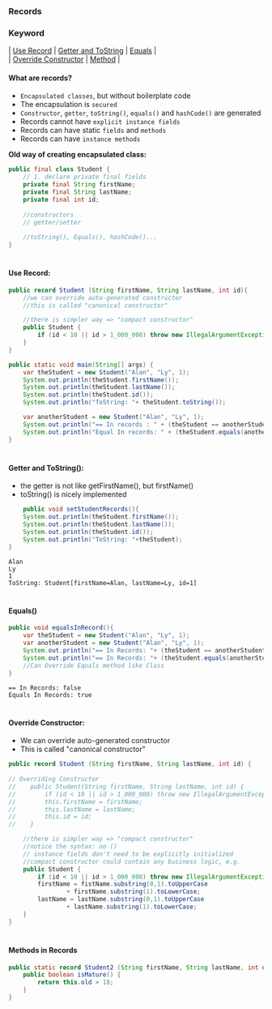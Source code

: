 ### Records

### Keyword
| [Use Record](#use-record) | [Getter and ToString](#getter-and-tostring) | [Equals](#equals) | <br/>
| [Override Constructor](#override-constructor) | [Method](#methods-in-records) |
 
#### What are records?
* `Encapsulated classes`, but without boilerplate code
* The encapsulation is `secured`
* `Constructor`, `getter`, `toString()`, `equals()` and `hashCode()` are generated
* Records cannot have `explicit instance fields`
* Records can have static `fields` and `methods`
* Records can have `instance methods`

__Old way of creating encapsulated class:__
```java
public final class Student {
    // 1. declare private final fields 
    private final String firstName;
    private final String lastName;
    private final int id;
    
    //constructors
    // getter/setter
    
    //toString(), Equals(), hashCode()...
}
```

#
#### Use Record:
```java
public record Student (String firstName, String lastName, int id){
    //we can override auto-generated constructor 
    //this is called "canonical constructor" 

    //there is simpler way => "compact constructor"
    public Student {
        if (id < 10 || id > 1_000_000) throw new IllegalArgumentException();
    }
}

public static void main(String[] args) {
    var theStudent = new Student("Alan", "Ly", 1);
    System.out.println(theStudent.firstName());
    System.out.println(theStudent.lastName());
    System.out.println(theStudent.id());
    System.out.println("ToString: "+ theStudent.toString());

    var anotherStudent = new Student("Alan", "Ly", 1);
    System.out.println("== In records : " + (theStudent == anotherStudent));
    System.out.println("Equal In records: " + (theStudent.equals(anotherStudent)));
}
```

#
#### Getter and ToString():
-  the getter is not like getFirstName(), but firstName()
- toString() is nicely implemented
```java
    public void setStudentRecords(){
    System.out.println(theStudent.firstName());
    System.out.println(theStudent.lastName());
    System.out.println(theStudent.id());
    System.out.println("ToString: "+theStudent);
}
```
```text
Alan
Ly
1
ToString: Student[firstName=Alan, lastName=Ly, id=1]
```

#
#### Equals()
```java
public void equalsInRecord(){
    var theStudent = new Student("Alan", "Ly", 1);
    var anotherStudent = new Student("Alan", "Ly", 1);
    System.out.println("== In Records: "+ (theStudent == anotherStudent));
    System.out.println("== In Records: "+ (theStudent.equals(anotherStudent)));
    //Can Override Equals method like Class
}
```
```text
== In Records: false
Equals In Records: true
```

#
#### Override Constructor:
- We can override auto-generated constructor
- This is called "canonical constructor"

```java
public record Student (String firstName, String lastName, int id) {
    
// Overriding Constructor
//    public Student(String firstName, String lastName, int id) {
//        if (id < 10 || id > 1_000_000) throw new IllegalArgumentException();
//        this.firstName = firstName;
//        this.lastName = lastName;
//        this.id = id;
//    }

    //there is simpler way => "compact constructor"
    //notice the syntax: no ()
    // instance fields don't need to be explicitly initialized
    //compact constructor could contain any business logic, e.g. 
    public Student {
        if (id < 10 || id > 1_000_000) throw new IllegalArgumentException();
        firstName = fistName.substring(0,1).toUpperCase
                + firstName.substring(1).toLowerCase;
        lastName = lastName.substring(0,1).toUpperCase
                + lastName.substring(1).toLowerCase;
    }
}
```

#
#### Methods in Records
```java
public static record Student2 (String firstName, String lastName, int old, int id) {
    public boolean isMature() {
        return this.old > 18;
    }
}
```
